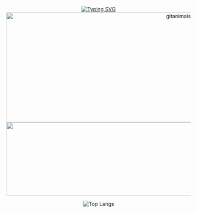 <!-- title logo -->
<div align="center">
  <a href="https://git.io/typing-svg">
    <img src="https://readme-typing-svg.demolab.com?font=Bitcount+Prop+Single&size=32&duration=3000&pause=1000&color=E11F82FF&background=006242A7&center=true&vCenter=true&width=600&height=80&lines=It's+me%2C+YOUNGHYUN" alt="Typing SVG" />
  </a>
</div>

<!-- pet-gitanimals -->
<div align="center">
  <a href="https://www.gitanimals.org/">
    <img
      src="https://render.gitanimals.org/guilds/740958664789626902/draw"
      width="1000"
      height="300"
      alt="gitanimals in my guild"
    />
  </a>
  <a href="https://github.com/devxb/gitanimals">
    <img src="https://render.gitanimals.org/lines/{deepInTheWoodz}?pet-id=1" width="1000" height="200"/>
  </a>
</div>

<div align="center">
  
![Top Langs](https://github-readme-stats.vercel.app/api/top-langs/?username=deepInTheWoodz)

</div>
